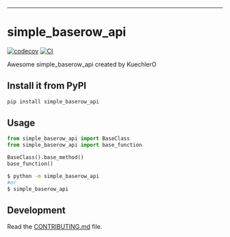 ---
# simple_baserow_api

[![codecov](https://codecov.io/gh/KuechlerO/simple_baserow_api/branch/main/graph/badge.svg?token=simple_baserow_api_token_here)](https://codecov.io/gh/KuechlerO/simple_baserow_api)
[![CI](https://github.com/KuechlerO/simple_baserow_api/actions/workflows/main.yml/badge.svg)](https://github.com/KuechlerO/simple_baserow_api/actions/workflows/main.yml)

Awesome simple_baserow_api created by KuechlerO

## Install it from PyPI

```bash
pip install simple_baserow_api
```

## Usage

```py
from simple_baserow_api import BaseClass
from simple_baserow_api import base_function

BaseClass().base_method()
base_function()
```

```bash
$ python -m simple_baserow_api
#or
$ simple_baserow_api
```

## Development

Read the [CONTRIBUTING.md](CONTRIBUTING.md) file.
